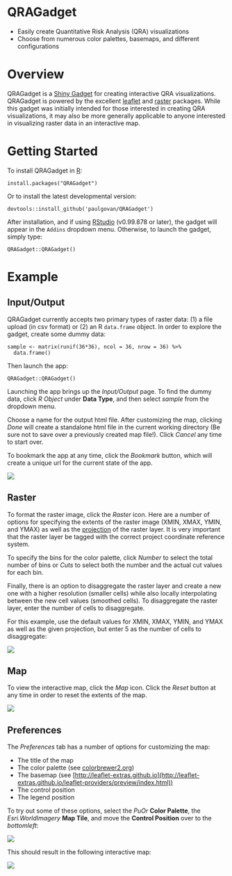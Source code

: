 # QRAGadget
* Easily create Quantitative Risk Analysis (QRA) visualizations
* Choose from numerous color palettes, basemaps, and different configurations

# Overview
QRAGadget is a [Shiny Gadget](http://shiny.rstudio.com/articles/gadgets.html) for creating interactive QRA visualizations. QRAGadget is powered by the excellent [leaflet](http://leafletjs.com/) and [raster](https://cran.r-project.org/package=raster) packages. While this gadget was initially intended for those interested in creating QRA visualizations, it may also be more generally applicable to anyone interested in visualizing raster data in an interactive map. 

# Getting Started
To install QRAGadget in [R](https://www.r-project.org):

```
install.packages("QRAGadget")
```

Or to install the latest developmental version:

```
devtools::install_github('paulgovan/QRAGadget')
```

After installation, and if using [RStudio](https://www.rstudio.com/products/rstudio/) (v0.99.878 or later), the gadget will appear in the `Addins` dropdown menu. Otherwise, to launch the gadget, simply type:

```
QRAGadget::QRAGadget()
```

# Example

## Input/Output

QRAGadget currently accepts two primary types of raster data: (1) a file upload (in csv format) or (2) an R `data.frame` object. In order to explore the gadget, create some dummy data:

```
sample <- matrix(runif(36*36), ncol = 36, nrow = 36) %>%
  data.frame()
```

Then launch the app:

```
QRAGadget::QRAGadget()
```

Launching the app brings up the *Input/Output* page. To find the dummy data, click *R Object* under **Data Type**, and then select *sample* from the dropdown menu.

Choose a name for the output html file. After customizing the map, clicking *Done* will create a standalone html file in the current working directory (Be sure not to save over a previously created map file!). Click *Cancel* any time to start over. 

To bookmark the app at any time, click the *Bookmark* button, which will create a unique url for the current state of the app.

![](https://github.com/paulgovan/QRAGadget/blob/master/inst/images/InputOutput.PNG?raw=true)

## Raster

To format the raster image, click the *Raster* icon. Here are a number of options for specifying the extents of the raster image (XMIN, XMAX, YMIN, and YMAX) as well as the [projection](https://rstudio.github.io/leaflet/raster.html) of the raster layer. It is very important that the raster layer be tagged with the correct project coordinate reference system. 

To specify the bins for the color palette, click *Number* to select the total number of bins or *Cuts* to select both the number and the actual cut values for each bin.

Finally, there is an option to disaggregate the raster layer and create a new one with a higher resolution (smaller cells) while also locally interpolating between the new cell values (smoothed cells). To disaggregate the raster layer, enter the number of cells to disaggregate.

For this example, use the default values for XMIN, XMAX, YMIN, and YMAX as well as the given projection, but enter 5 as the number of cells to disaggregate:

![](https://github.com/paulgovan/QRAGadget/blob/master/inst/images/raster.PNG?raw=true)

## Map

To view the interactive map, click the *Map* icon. Click the *Reset* button at any time in order to reset the extents of the map.

![](https://github.com/paulgovan/QRAGadget/blob/master/inst/images/map.PNG?raw=true)

## Preferences

The *Preferences* tab has a number of options for customizing the map:

* The title of the map
* The color palette (see [colorbrewer2.org](colorbrewer2.org))
* The basemap (see [http://leaflet-extras.github.io](http://leaflet-extras.github.io/leaflet-providers/preview/index.html))
* The control position
* The legend position

To try out some of these options, select the *PuOr* **Color Palette**, the *Esri.WorldImagery* **Map Tile**, and move the **Control Position** over to the *bottomleft*:

![](https://github.com/paulgovan/QRAGadget/blob/master/inst/images/preferences.PNG?raw=true)

This should result in the following interactive map:

![](https://github.com/paulgovan/QRAGadget/blob/master/inst/images/Map2.PNG?raw=true)


